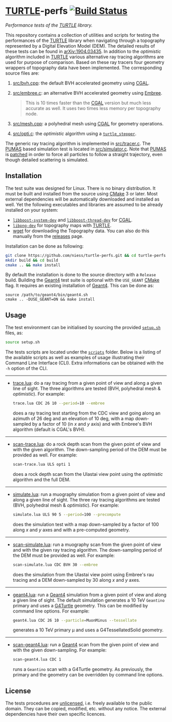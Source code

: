 # [TURTLE][TURTLE]-perfs [![Build Status](https://travis-ci.com/niess/turtle-perfs.svg?branch=master)](https://travis-ci.com/niess/turtle-perfs)
_Performance tests of the [TURTLE][TURTLE] library._

This repository contains a collection of utilities and scripts for testing the
performances of the [TURTLE][TURTLE] library when navigating through a
topography represented by a Digital Elevation Model (DEM). The detailed results
of these tests can be found in [arXiv:1904.03435][ARXIV]. In addition to the
_optimistic_ algorithm included in [TURTLE][TURTLE] various alternative ray
tracing algorithms are used for purpose of comparison. Based on these
ray tracers four geometry wrappers of topography data have been implemented.
The corresponding source files are:

1. [src/bvh.cpp](src/bvh.cpp): the default BVH accelerated geometry using
   [CGAL][CGAL].

2. [src/embree.c](src/embree.c): an alternative BVH accelerated geometry
   using [Embree][EMBREE].
   > This is 10 times faster than the [CGAL][CGAL] version but much less accurate
   > as well. It uses two times less memory per topography node.

3. [src/mesh.cpp](src/mesh.cpp): a polyhedral mesh using [CGAL](CGAL) for
   geometry operations.

4. [src/opti.c](src/opti.c): the _optimistic_ algorithm using a
   [`turtle_stepper`][TURTLE_STEPPER].

The generic ray tracing algorithm is implemented in
[src/tracer.c](src/tracer.c). The [PUMAS][PUMAS] based simulation test is
located in [src/simulator.c](src/simulator.c). Note that [PUMAS][PUMAS] is
[patched](src/patch/pumas.patch) in order to force all particles to follow
a straight trajectory, even though detailed scattering is simulated.


## Installation

The test suite was designed for Linux. There is no binary distribution. It must
be built and installed from the source using [CMake][CMAKE] 3 or later. Most
external dependencies will be automatically downloaded and installed as well.
Yet the following executables and libraries are assumed to be already installed
on your system:

- [`libboost-system-dev`][BOOST] and [`libboost-thread-dev`][BOOST] for
  [CGAL][CGAL].
- [`libpng-dev`][PNG] for topography maps with [TURTLE][TURTLE].
- [wget][WGET] for downloading the Topography data. You can also do this
  manually from the [releases][RELEASES] page.

Installation can be done as following:
```bash
git clone https://github.com/niess/turtle-perfs.git && cd turtle-perfs
mkdir build && cd build
cmake .. && make install
```
By default the installation is done to the source directory with a `Release`
build.  Building the [Geant4][GEANT4] test suite is optional with the
`USE_GEANT` [CMake][CMAKE] flag. It requires an existing installation of
[Geant4][GEANT4].  This can be done as:
```
source /path/to/geant4/bin/geant4.sh
cmake .. -DUSE_GEANT=ON && make install
```


## Usage

The test environment can be initialised by sourcing the provided
[`setup.sh`](setup.sh) files, as:
```bash
source setup.sh
```
The tests scripts are located under the [`scripts`](scripts) folder. Below is
a listing of the available scripts as well as examples of usage illustrating
their Command Line Interface (CLI). Extra informations can be obtained with the
`-h` option of the CLI.

---
- [trace.lua](scripts/trace.lua): do a ray tracing from a given point of view
  and along a given line of sight. The three algorithms are tested (BVH,
  polyhedral mesh & _optimistic_). For example:
  ```bash
  trace.lua CDC 26 10 --period=10 --embree
  ```
  does a ray tracing test starting from the CDC view and going along an azimuth
  of 26 deg and an elevation of 10 deg, with a map down-sampled by a factor of
  10 (in _x_ and _y_ axis) and with Embree's BVH algorithm (default is CGAL's
  BVH).

---
- [scan-trace.lua](scripts/scan-trace.lua): do a rock depth scan from the
  given point of view and with the given algorithm. The down-sampling period
  of the DEM must be provided as well. For example:
  ```bash
  scan-trace.lua ULS opti 1
  ```
  does a rock depth scan from the Ulastai view point using the _optimistic_
  algorithm and the full DEM.

---
- [simulate.lua](scripts/simulate.lua): run a muography simulation from a given
  point of view and along a given line of sight. The three ray tracing
  algorithms are tested (BVH, polyhedral mesh & _optimistic_). For example:
  ```bash
  simulate.lua ULS 90 5 --period=100 --precompute
  ```
  does the simulation test with a map down-sampled by a factor of 100 along _x_
  and _y_ axes and with a pre-computed geometry.

---
- [scan-simulate.lua](scripts/scan-simulate.lua): run a muography scan from the
  given point of view and with the given ray tracing algorithm. The
  down-sampling period of the DEM must be provided as well. For example:
  ```bash
  scan-simulate.lua CDC BVH 30 --embree
  ```
  does the simulation from the Ulastai view point using Embree's rau tracing
  and a DEM down-sampled by 30 along _x_ and _y_ axes.

---
- [geant4.lua](scripts/geant4.lua): run a [Geant4][GEANT4] simulation from a
  given point of view and along a given line of sight. The default simulation
  generates a 10 TeV `Geantino` primary and uses a [G4Turtle][G4TURTLE]
  geometry. This can be modified by command line options. For example:
  ```bash
  geant4.lua CDC 26 10 --particle=MuonMinus --tessellate
  ```
  generates a 10 TeV primary &mu; and uses a G4TessellatedSolid geometry. 

---
- [scan-geant4.lua](scripts/scan-geant4.lua): run a [Geant4][GEANT4] scan from
  the given point of view and with the given down-sampling. For example:
  ```bash
  scan-geant4.lua CDC 1
  ```
  runs a `Geantino` scan with a G4Turtle geometry. As previously, the primary
  and the geometry can be overridden by command line options.


## License

The tests procedures are [unlicensed](LICENSE), i.e. freely available to the
public domain. They can be copied, modified, etc. without any notice. The
external dependencies have their own specific licences.

[ARXIV]: https://arxiv.org/abs/1904.03435
[BOOST]: https://www.boost.org/
[CGAL]: https://www.cgal.org/
[CMAKE]: https://cmake.org/
[EMBREE]: https://www.embree.org/
[GEANT4]: https://geant4.web.cern.ch/
[G4TURTLE]: https://github.com/niess/turtle-geant4
[GEANT4]: https://geant4.web.cern.ch/
[PNG]: http://www.libpng.org/pub/png/libpng.html
[PUMAS]: https://niess.github.io/pumas-pages/
[RELEASES]: https://github.com/niess/turtle-perfs/releases/tag/topography
[TURTLE]: https://niess.github.io/turtle-pages/
[TURTLE_STEPPER]: https://niess.github.io/turtle-docs/#HEAD/group/stepper
[WGET]: https://www.gnu.org/software/wget/
